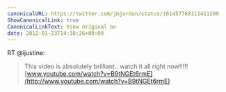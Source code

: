 ```yaml
---
canonicalURL: https://twitter.com/jmjordan/status/161457768111411200
ShowCanonicalLink: true
CanonicalLinkText: View original on
date: 2012-01-23T14:38:26+00:00
---
```

RT @ijustine:
> This video is absolutely brilliant.. watch it all right now!!!!! [www.youtube.com/watch?v=B9tNGEt6rmE](http://www.youtube.com/watch?v=B9tNGEt6rmE)